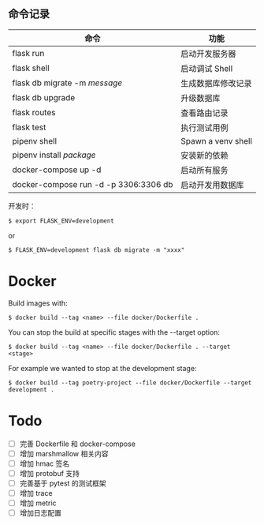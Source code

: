 ## 命令记录

命令 | 功能
---- | ---
flask run | 启动开发服务器
flask shell | 启动调试 Shell
flask db migrate  -m *message* | 生成数据库修改记录
flask db upgrade | 升级数据库
flask routes | 查看路由记录
flask test | 执行测试用例
pipenv shell | Spawn a venv shell
pipenv install *package* | 安装新的依赖
docker-compose up -d | 启动所有服务
docker-compose run -d -p 3306:3306 db | 启动开发用数据库

开发时：
```shell
$ export FLASK_ENV=development
```

or

```shell
$ FLASK_ENV=development flask db migrate -m "xxxx"
```

# Docker

Build images with:
```shell script
$ docker build --tag <name> --file docker/Dockerfile . 
```

You can stop the build at specific stages with the --target option:
```shell script
$ docker build --tag <name> --file docker/Dockerfile . --target <stage>
```
For example we wanted to stop at the development stage:
```shell script
$ docker build --tag poetry-project --file docker/Dockerfile --target development .
```

# Todo
-[ ] 完善 Dockerfile 和 docker-compose
-[ ] 增加 marshmallow 相关内容
-[ ] 增加 hmac 签名
-[ ] 增加 protobuf 支持
-[ ] 完善基于 pytest 的测试框架
-[ ] 增加 trace
-[ ] 增加 metric
-[ ] 增加日志配置